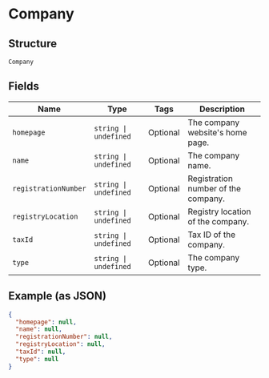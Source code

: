 
# Company

## Structure

`Company`

## Fields

| Name | Type | Tags | Description |
|  --- | --- | --- | --- |
| `homepage` | `string \| undefined` | Optional | The company website's home page. |
| `name` | `string \| undefined` | Optional | The company name. |
| `registrationNumber` | `string \| undefined` | Optional | Registration number of the company. |
| `registryLocation` | `string \| undefined` | Optional | Registry location of the company. |
| `taxId` | `string \| undefined` | Optional | Tax ID of the company. |
| `type` | `string \| undefined` | Optional | The company type. |

## Example (as JSON)

```json
{
  "homepage": null,
  "name": null,
  "registrationNumber": null,
  "registryLocation": null,
  "taxId": null,
  "type": null
}
```


